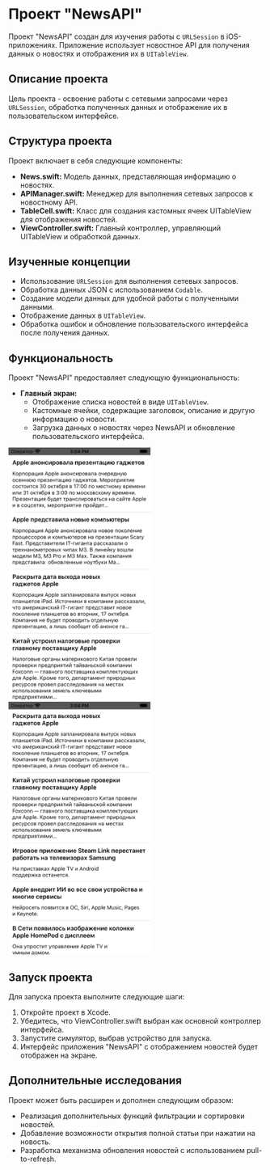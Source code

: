# Проект "NewsAPI"

Проект "NewsAPI" создан для изучения работы с `URLSession` в iOS-приложениях. Приложение использует новостное API для получения данных о новостях и отображения их в `UITableView`.

## Описание проекта

Цель проекта - освоение работы с сетевыми запросами через `URLSession`, обработка полученных данных и отображение их в пользовательском интерфейсе.

## Структура проекта

Проект включает в себя следующие компоненты:

- **News.swift:** Модель данных, представляющая информацию о новостях.
- **APIManager.swift:** Менеджер для выполнения сетевых запросов к новостному API.
- **TableCell.swift:** Класс для создания кастомных ячеек UITableView для отображения новостей.
- **ViewController.swift:** Главный контроллер, управляющий UITableView и обработкой данных.

## Изученные концепции

- Использование `URLSession` для выполнения сетевых запросов.
- Обработка данных JSON с использованием `Codable`.
- Создание модели данных для удобной работы с полученными данными.
- Отображение данных в `UITableView`.
- Обработка ошибок и обновление пользовательского интерфейса после получения данных.

## Функциональность

Проект "NewsAPI" предоставляет следующую функциональность:

- **Главный экран:**
  - Отображение списка новостей в виде `UITableView`.
  - Кастомные ячейки, содержащие заголовок, описание и другую информацию о новости.
  - Загрузка данных о новостях через NewsAPI и обновление пользовательского интерфейса.

<div>
  <img src="Assets/01.png" alt="03" height="500" style="margin-right: 30px;">
  <img src="Assets/02.png" alt="01" height="500">
</div>

## Запуск проекта

Для запуска проекта выполните следующие шаги:

1. Откройте проект в Xcode.
2. Убедитесь, что ViewController.swift выбран как основной контроллер интерфейса.
3. Запустите симулятор, выбрав устройство для запуска.
4. Интерфейс приложения "NewsAPI" с отображением новостей будет отображен на экране.

## Дополнительные исследования

Проект может быть расширен и дополнен следующим образом:

- Реализация дополнительных функций фильтрации и сортировки новостей.
- Добавление возможности открытия полной статьи при нажатии на новость.
- Разработка механизма обновления новостей с использованием pull-to-refresh.
